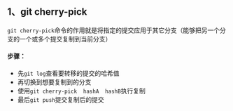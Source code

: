 ## 1、git cherry-pick

​	`git cherry-pick`命令的作用就是将指定的提交应用于其它分支（能够把另一个分支的一个或多个提交复制到当前分支）

#### 步骤：

- 先`git log`查看要转移的提交的哈希值
- 再切换到想要复制到的分支
- 使用`git cherry-pick  hashA  hashB`执行复制
- 最后`git push`提交复制后的提交

